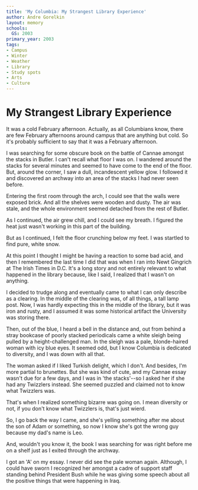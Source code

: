 ```yaml
---
title: 'My Columbia: My Strangest Library Experience'
author: Andre Gorelkin
layout: memory
schools:
  GS: 2003
primary_year: 2003
tags:
- Campus
- Winter
- Weather
- Library
- Study spots
- Arts
- Culture
---
```

# My Strangest Library Experience

It was a cold February afternoon. Actually, as all Columbians know, there are few February afternoons around campus that are anything but cold. So it's probably sufficient to say that it was a February afternoon.

I was searching for some obscure book on the battle of Cannae amongst the stacks in Butler. I can't recall what floor I was on. I wandered around the stacks for several minutes and seemed to have come to the end of the floor. But, around the corner, I saw a dull, incandescent yellow glow. I followed it and discovered an archway into an area of the stacks I had never seen before.

Entering the first room through the arch, I could see that the walls were exposed brick. And all the shelves were wooden and dusty. The air was stale, and the whole environment seemed detached from the rest of Butler.

As I continued, the air grew chill, and I could see my breath. I figured the heat just wasn't working in this part of the building.

But as I continued, I felt the floor crunching below my feet. I was startled to find pure, white snow.

At this point I thought I might be having a reaction to some bad acid, and then I remembered the last time I did that was when I ran into Newt Gingrich at The Irish Times in D.C. It's a long story and not entirely relevant to what happened in the library because, like I said, I realized that I wasn't on anything.

I decided to trudge along and eventually came to what I can only describe as a clearing. In the middle of the clearing was, of all things, a tall lamp post. Now, I was hardly expecting this in the middle of the library, but it was iron and rusty, and I assumed it was some historical artifact the University was storing there.

Then, out of the blue, I heard a bell in the distance and, out from behind a stray bookcase of poorly stacked periodicals came a white sleigh being pulled by a height-challenged man. In the sleigh was a pale, blonde-haired woman with icy blue eyes. It seemed odd, but I know Columbia is dedicated to diversity, and I was down with all that.

The woman asked if I liked Turkish delight, which I don't. And besides, I'm more partial to brunettes. But she was kind of cute, and my Cannae essay wasn't due for a few days, and I was in 'the stacks'--so I asked her if she had any Twizzlers instead. She seemed puzzled and claimed not to know what Twizzlers was.

That's when I realized something bizarre was going on. I mean diversity or not, if you don't know what Twizzlers is, that's just wierd.

So, I go back the way I came, and she's yelling something after me about the son of Adam or something, so now I know she's got the wrong guy because my dad's name is Leo.

And, wouldn't you know it, the book I was searching for was right before me on a shelf just as I exited through the archway.

I got an 'A' on my essay. I never did see the pale woman again. Although, I could have sworn I recognized her amongst a cadre of support staff standing behind President Bush while he was giving some speech about all the positive things that were happening in Iraq.
